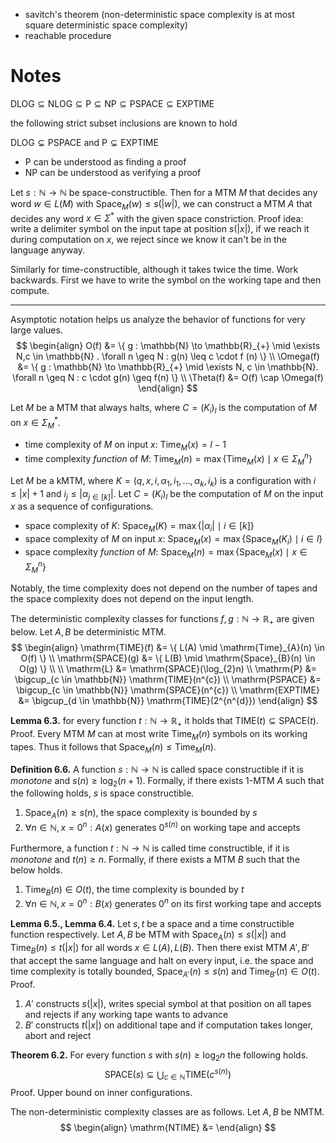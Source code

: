 
- savitch's theorem (non-deterministic space complexity is at most square deterministic space complexity)
- reachable procedure

# Notes

$\mathrm{DLOG} \subseteq \mathrm{NLOG} \subseteq \mathrm{P} \subseteq \mathrm{NP} \subseteq \mathrm{PSPACE} \subseteq \mathrm{EXPTIME}$

the following strict subset inclusions are known to hold

$\mathrm{DLOG} \subsetneq \mathrm{PSPACE}$ and $\mathrm{P} \subsetneq \mathrm{EXPTIME}$

- $\mathrm{P}$ can be understood as finding a proof
- $\mathrm{NP}$ can be understood as verifying a proof



Let $s : \mathbb{N} \to \mathbb{N}$ be space-constructible. Then for a MTM $M$ that decides any word $w \in L(M)$ with $\mathrm{Space}_{M}(w) \leq s(|w|)$, we can construct a MTM $A$ that decides any word $x \in \Sigma^{*}$ with the given space constriction. Proof idea: write a delimiter symbol on the input tape at position $s(|x|)$, if we reach it during computation on $x$, we reject since we know it can't be in the language anyway.

Similarly for time-constructible, although it takes twice the time. Work backwards. First we have to write the symbol on the working tape and then compute.

___

Asymptotic notation helps us analyze the behavior of functions for very large values.
$$
\begin{align}
O(f) &= \{ g : \mathbb{N} \to \mathbb{R}_{+} \mid \exists N,c \in \mathbb{N} . \forall n \geq N : g(n) \leq c \cdot f (n) \} \\
\Omega(f) &= \{   g : \mathbb{N}  \to \mathbb{R}_{+} \mid \exists N, c \in \mathbb{N}. \forall n \geq N : c \cdot g(n) \geq f(n)  \} \\
\Theta(f) &= O(f) \cap \Omega(f)
\end{align}
$$


Let $M$ be a MTM that always halts, where $C = (K_{i})_{l}$ is the computation of $M$ on $x \in \Sigma_{M}^{*}$.

- time complexity of $M$ on input $x$:		$\mathrm{Time}_{M}(x) = l - 1$
- time complexity *function* of $M$:		$\mathrm{Time}_{M}(n) = \max\{ \mathrm{Time}_{M}(x) \mid x \in \Sigma_{M}^{n} \}$

Let $M$ be a kMTM, where $K = (q, x, i, \alpha_{1}, i_{1}, \dots, \alpha_{k}, i_{k})$ is a configuration with $i \leq |x| + 1$ and $i_{j} \leq |\alpha_{j \in [k]}|$. Let $C = (K_{i})_{l}$ be the computation of $M$ on the input $x$ as a sequence of configurations.

- space complexity of $K$:				$\mathrm{Space}_{M}(K) = \max\{ |\alpha_{i}| \mid i \in [k] \}$
- space complexity of $M$ on input $x$:		$\mathrm{Space}_{M}(x) = \max\{ \mathrm{Space}_{M}(K_{i}) \mid i \in l \}$
- space complexity *function* of $M$:		$\mathrm{Space}_{M}(n) = \max\{ \mathrm{Space}_{M}(x) \mid x \in \Sigma_{M}^{n} \}$

Notably, the time complexity does not depend on the number of tapes and the space complexity does not depend on the input length.


The deterministic complexity classes for functions $f, g : \mathbb{N} \to \mathbb{R}_{+}$ are given below. Let $A, B$ be deterministic MTM.
$$
\begin{align}
\mathrm{TIME}(f) &= \{  L(A) \mid \mathrm{Time}_{A}(n) \in O(f) \} \\
\mathrm{SPACE}(g) &= \{ L(B) \mid \mathrm{Space}_{B}(n) \in O(g) \} \\
 \\
\mathrm{L} &= \mathrm{SPACE}(\log_{2}n) \\
\mathrm{P} &=  \bigcup_{c \in \mathbb{N}} \mathrm{TIME}(n^{c}) \\
\mathrm{PSPACE} &= \bigcup_{c \in \mathbb{N}} \mathrm{SPACE}(n^{c}) \\
\mathrm{EXPTIME} &= \bigcup_{d \in \mathbb{N}} \mathrm{TIME}(2^{n^{d}})
\end{align}
$$

**Lemma 6.3.** for every function $t : \mathbb{N} \to \mathbb{R}_{+}$ it holds that $\mathrm{TIME}(t) \subseteq \mathrm{SPACE}(t)$. Proof. Every MTM $M$ can at most write $\mathrm{Time}_{M}(n)$ symbols on its working tapes. Thus it follows that $\mathrm{Space}_{M}(n) \leq \mathrm{Time}_{M}(n)$.


**Definition 6.6.** A function $s : \mathbb{N} \to \mathbb{N}$ is called space constructible if it is *monotone* and $s(n) \geq \log_{2}(n+1)$. Formally, if there exists 1-MTM $A$ such that the following holds, $s$ is space constructible.
1. $\mathrm{Space}_{A}(n) \geq s(n)$, the space complexity is bounded by $s$
2. $\forall n \in \mathbb{N}, x = 0^{n} : A(x) \text{ generates } 0^{s(n)} \text{ on working tape and accepts}$

Furthermore, a function $t : \mathbb{N} \to \mathbb{N}$ is called time constructible, if it is *monotone* and  $t(n) \geq n$. Formally, if there exists a MTM $B$ such that the below holds.
1. $\mathrm{Time}_{B}(n) \in O(t)$, the time complexity is bounded by $t$
2. $\forall n \in \mathbb{N}, x = 0^{n} : B(x) \text{ generates } 0^{n} \text{ on its first working tape and accepts}$

**Lemma 6.5., Lemma 6.4.** Let $s, t$ be a space and a time constructible function respectively. Let $A, B$ be MTM with $\mathrm{Space}_{A}(n) \leq s(|x|)$ and $\mathrm{Time}_{B}(n) \leq t(|x|)$ for all words $x \in L(A), L(B)$. Then there exist MTM $A', B'$ that accept the same language and halt on every input, i.e. the space and time complexity is totally bounded, $\mathrm{Space}_{A'}(n) \leq s(n)$ and $\mathrm{Time}_{B'}(n) \in O(t)$. Proof.
1. $A'$ constructs $s(|x|)$, writes special symbol at that position on all tapes and rejects if any working tape wants to advance
2. $B'$ constructs $t(|x|)$ on additional tape and if computation takes longer, abort and reject


**Theorem 6.2.** For every function $s$ with $s(n) \geq \log_{2}n$ the following holds.
$$
\mathrm{SPACE}(s) \subseteq \bigcup_{c \in \mathbb{N}} \mathrm{TIME}(c^{s(n)})
$$
Proof. Upper bound on inner configurations.


The non-deterministic complexity classes are as follows. Let $A, B$ be NMTM.
$$
\begin{align}
\mathrm{NTIME} &= 
\end{align}
$$
